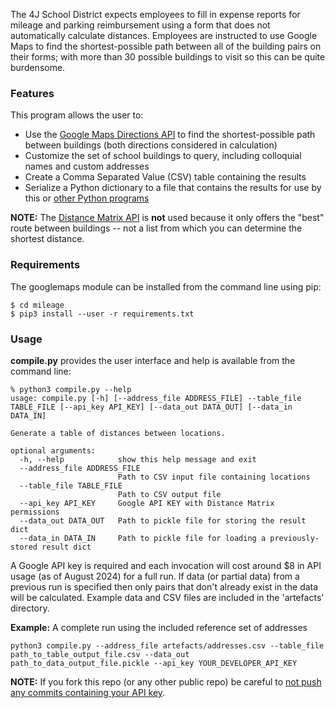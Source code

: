 The 4J School District expects employees to fill in expense reports for mileage and parking reimbursement using a form that does not automatically calculate distances. Employees are instructed to use Google Maps to find the shortest-possible path between all of the building pairs on their forms; with more than 30 possible buildings to visit so this can be quite burdensome.

### Features
This program allows the user to:

 - Use the [Google Maps Directions API](https://developers.google.com/maps/documentation/directions/overview) to find the shortest-possible path between buildings (both directions considered in calculation)
 - Customize the set of school buildings to query, including colloquial names and custom addresses
 - Create a Comma Separated Value (CSV) table containing the results
 - Serialize a Python dictionary to a file that contains the results for use by this or [other Python programs](https://github.com/inductivekickback/rainbow)

**NOTE:** The [Distance Matrix API](https://developers.google.com/maps/documentation/distance-matrix/overview) is **not** used because it only offers the "best" route between buildings -- not a list from which you can determine the shortest distance.

### Requirements
The googlemaps module can be installed from the command line using pip:
```
$ cd mileage
$ pip3 install --user -r requirements.txt
```

### Usage
**compile.py** provides the user interface and help is available from the command line:

```
% python3 compile.py --help
usage: compile.py [-h] [--address_file ADDRESS_FILE] --table_file TABLE_FILE [--api_key API_KEY] [--data_out DATA_OUT] [--data_in DATA_IN]

Generate a table of distances between locations.

optional arguments:
  -h, --help            show this help message and exit
  --address_file ADDRESS_FILE
                        Path to CSV input file containing locations
  --table_file TABLE_FILE
                        Path to CSV output file
  --api_key API_KEY     Google API KEY with Distance Matrix permissions
  --data_out DATA_OUT   Path to pickle file for storing the result dict
  --data_in DATA_IN     Path to pickle file for loading a previously-stored result dict
```
A Google API key is required and each invocation will cost around $8 in API usage (as of August 2024) for a full run. If data (or partial data) from a previous run is specified then only pairs that don't already exist in the data will be calculated. Example data and CSV files are included in the 'artefacts' directory.

**Example:** A complete run using the included reference set of addresses 
```
python3 compile.py --address_file artefacts/addresses.csv --table_file path_to_table_output_file.csv --data_out path_to_data_output_file.pickle --api_key YOUR_DEVELOPER_API_KEY
```
**NOTE:** If you fork this repo (or any other public repo) be careful to [not push any commits containing your API key](https://trufflesecurity.com/blog/anyone-can-access-deleted-and-private-repo-data-github).
